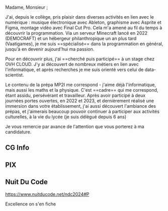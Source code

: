 Madame, Monsieur ;

J'ai, depuis le collège, pris plaisir dans diverses activités en lien avec le numérique : musique électronique avec Ableton, graphisme avec Asprite et Figma, montage vidéo avec Final Cut Pro. Cela m'a amené au fil du temps à découvrir la programmation. Via un serveur Minecraft lancé en 2022 (DEMOCRAFT) et un hébergeur philanthropique un an plus tard (Vaatigames), je me suis ==spécialisé== dans la programmation en général, jusqu'à en devenir aujourd'hui ma passion. 

Pour en découvrir plus, j'ai ==cherché puis participé== à un stage chez OVH CLOUD. J'y ai découvert de nombreux métiers en lien avec l'informatique, et après recherches je me suis orienté vers celui de data-scientist. 

Le contenu de la prépa MP2I me correspond - j'aime déjà l'informatique, mais aussi les maths et la physique. C'est ==cadre== qui me correspond, étant assidu, persévérant et travailleur. Après avoir participé à deux journées portes ouvertes, en 2022 et 2023, et dernièrement réalisé une immersion dans votre établissement, j'ai aussi découvert l'ambiance des prépas, et j'aimerais beaucoup pouvoir continuer à participer aux activités culturelles, à la vie du lycée (je suis délégué depuis 6 ans)

Je vous remercie par avance de l'attention que vous porterez à ma candidature.

## CG Info
## PIX
## Nuit Du Code
https://www.nuitducode.net/ndc2024#P

Excellence on s'en fiche 